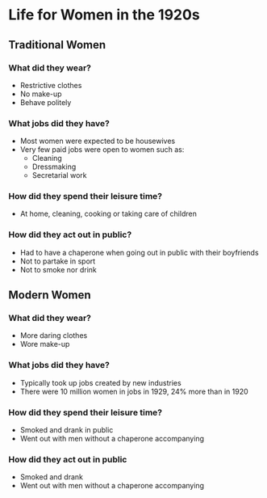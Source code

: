 # Life for Women in the 1920s

## Traditional Women

### What did they wear?

- Restrictive clothes
- No make-up
- Behave politely

### What jobs did they have?

- Most women were expected to be housewives
- Very few paid jobs were open to women such as:
	- Cleaning
	- Dressmaking
	- Secretarial work

### How did they spend their leisure time?

- At home, cleaning, cooking or taking care of children

### How did they act out in public?

- Had to have a chaperone when going out in public with their boyfriends
- Not to partake in sport
- Not to smoke nor drink

## Modern Women

### What did they wear?

- More daring clothes
- Wore make-up

### What jobs did they have?

- Typically took up jobs created by new industries
- There were 10 million women in jobs in 1929, 24% more than in 1920

### How did they spend their leisure time?

- Smoked and drank in public
- Went out with men without a chaperone accompanying

### How did they act out in public

- Smoked and drank
- Went out with men without a chaperone accompanying
